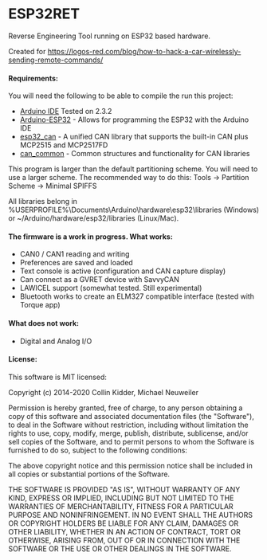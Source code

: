 ESP32RET
=======

Reverse Engineering Tool running on ESP32 based hardware. 

Created for https://logos-red.com/blog/how-to-hack-a-car-wirelessly-sending-remote-commands/

#### Requirements:

You will need the following to be able to compile the run this project:

- [Arduino IDE](https://www.arduino.cc/en/Main/Software) Tested on 2.3.2
- [Arduino-ESP32](https://github.com/espressif/arduino-esp32) - Allows for programming the ESP32 with the Arduino IDE
- [esp32_can](https://github.com/collin80/esp32_can) - A unified CAN library that supports the built-in CAN plus MCP2515 and MCP2517FD
- [can_common](https://github.com/collin80/can_common) - Common structures and functionality for CAN libraries


This program is larger than the default partitioning scheme. You will need to use
a larger scheme. The recommended way to do this: Tools -> Partition Scheme -> Minimal SPIFFS

All libraries belong in %USERPROFILE%\Documents\Arduino\hardware\esp32\libraries (Windows) or ~/Arduino/hardware/esp32/libraries (Linux/Mac).


#### The firmware is a work in progress. What works:
- CAN0 / CAN1 reading and writing
- Preferences are saved and loaded
- Text console is active (configuration and CAN capture display)
- Can connect as a GVRET device with SavvyCAN
- LAWICEL support (somewhat tested. Still experimental)
- Bluetooth works to create an ELM327 compatible interface (tested with Torque app)

#### What does not work:
- Digital and Analog I/O

#### License:

This software is MIT licensed:

Copyright (c) 2014-2020 Collin Kidder, Michael Neuweiler

Permission is hereby granted, free of charge, to any person obtaining
a copy of this software and associated documentation files (the
"Software"), to deal in the Software without restriction, including
without limitation the rights to use, copy, modify, merge, publish,
distribute, sublicense, and/or sell copies of the Software, and to
permit persons to whom the Software is furnished to do so, subject to
the following conditions:

The above copyright notice and this permission notice shall be included
in all copies or substantial portions of the Software.

THE SOFTWARE IS PROVIDED "AS IS", WITHOUT WARRANTY OF ANY KIND,
EXPRESS OR IMPLIED, INCLUDING BUT NOT LIMITED TO THE WARRANTIES OF
MERCHANTABILITY, FITNESS FOR A PARTICULAR PURPOSE AND NONINFRINGEMENT.
IN NO EVENT SHALL THE AUTHORS OR COPYRIGHT HOLDERS BE LIABLE FOR ANY
CLAIM, DAMAGES OR OTHER LIABILITY, WHETHER IN AN ACTION OF CONTRACT,
TORT OR OTHERWISE, ARISING FROM, OUT OF OR IN CONNECTION WITH THE
SOFTWARE OR THE USE OR OTHER DEALINGS IN THE SOFTWARE.

